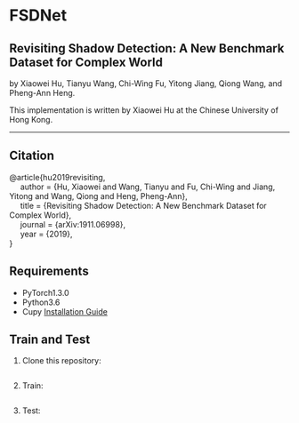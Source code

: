# FSDNet

## Revisiting Shadow Detection: A New Benchmark Dataset for Complex World

by Xiaowei Hu, Tianyu Wang, Chi-Wing Fu, Yitong Jiang, Qiong Wang, and Pheng-Ann Heng.

This implementation is written by Xiaowei Hu at the Chinese University of Hong Kong.

***

## Citation

@article{hu2019revisiting,                  
&nbsp;&nbsp;&nbsp;&nbsp;  author = {Hu, Xiaowei and Wang, Tianyu and Fu, Chi-Wing and Jiang, Yitong and Wang, Qiong and Heng, Pheng-Ann},      
&nbsp;&nbsp;&nbsp;&nbsp;  title = {Revisiting Shadow Detection: A New Benchmark Dataset for Complex World},      
&nbsp;&nbsp;&nbsp;&nbsp;  journal = {arXiv:1911.06998},        
&nbsp;&nbsp;&nbsp;&nbsp;  year = {2019},                                         
}


## Requirements

* PyTorch1.3.0
* Python3.6
* Cupy [Installation Guide](https://docs-cupy.chainer.org/en/stable/install.html#install-cupy)

  
## Train and Test

1. Clone this repository:          
   ```git clone https://github.com/xw-hu/FSDNet.git
   ```
2. Train:
   ```python3 train.py    
   ```
3. Test:
    ```python3 infer.py
    ```
